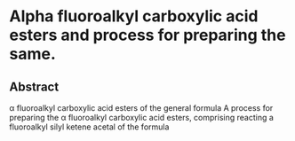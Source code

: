 # Alpha fluoroalkyl carboxylic acid esters and process for preparing the same.

## Abstract
α fluoroalkyl carboxylic acid esters of the general formula A process for preparing the α fluoroalkyl carboxylic acid esters, comprising reacting a fluoroalkyl silyl ketene acetal of the formula